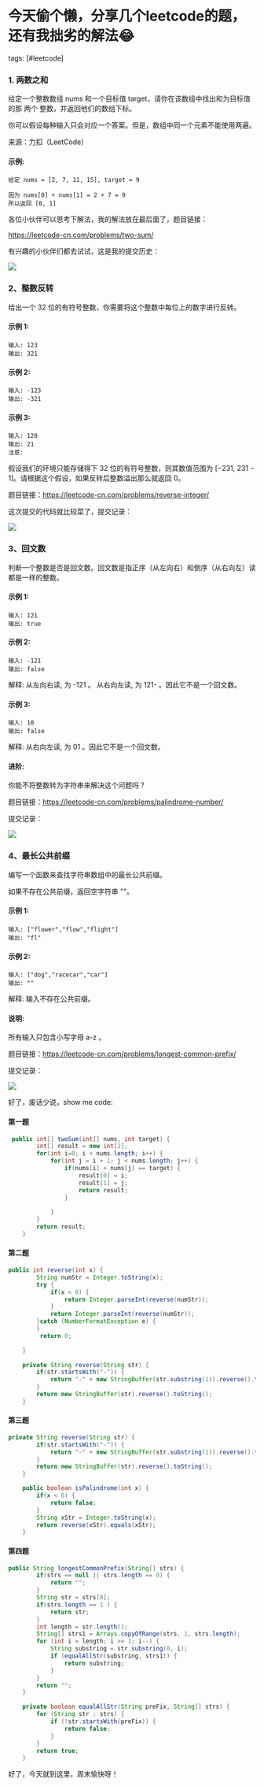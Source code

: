 # 今天偷个懒，分享几个leetcode的题，还有我拙劣的解法😂

tags: [#leetcode]

### 1. 两数之和

给定一个整数数组 nums 和一个目标值 target，请你在该数组中找出和为目标值的那 两个 整数，并返回他们的数组下标。

你可以假设每种输入只会对应一个答案。但是，数组中同一个元素不能使用两遍。

来源：力扣（LeetCode）

#### 示例:

```
给定 nums = [2, 7, 11, 15], target = 9

因为 nums[0] + nums[1] = 2 + 7 = 9
所以返回 [0, 1]
```


各位小伙伴可以思考下解法，我的解法放在最后面了，题目链接：

https://leetcode-cn.com/problems/two-sum/

有兴趣的小伙伴们都去试试，这是我的提交历史：

![](https://syske-pic-bed.oss-cn-hangzhou.aliyuncs.com/imgs/images/20200712081029.png)

### 2、整数反转

给出一个 32 位的有符号整数，你需要将这个整数中每位上的数字进行反转。

#### 示例 1:

```
输入: 123
输出: 321
```

####  示例 2:

```
输入: -123
输出: -321
```

#### 示例 3:

```
输入: 120
输出: 21
注意:
```

假设我们的环境只能存储得下 32 位的有符号整数，则其数值范围为 [−231,  231 − 1]。请根据这个假设，如果反转后整数溢出那么就返回 0。

题目链接：https://leetcode-cn.com/problems/reverse-integer/

这次提交的代码就比较菜了，提交记录：

![](https://syske-pic-bed.oss-cn-hangzhou.aliyuncs.com/imgs/images/20200712081832.png)

### 3、回文数

判断一个整数是否是回文数。回文数是指正序（从左向右）和倒序（从右向左）读都是一样的整数。

#### 示例 1:

```
输入: 121
输出: true
```

#### 示例 2:

```
输入: -121
输出: false
```

解释: 从左向右读, 为 -121 。 从右向左读, 为 121- 。因此它不是一个回文数。

#### 示例 3:

```
输入: 10
输出: false
```

解释: 从右向左读, 为 01 。因此它不是一个回文数。

#### 进阶:

你能不将整数转为字符串来解决这个问题吗？

题目链接：https://leetcode-cn.com/problems/palindrome-number/

提交记录：

![](https://syske-pic-bed.oss-cn-hangzhou.aliyuncs.com/imgs/images/20200712082249.png)

### 4、最长公共前缀

编写一个函数来查找字符串数组中的最长公共前缀。

如果不存在公共前缀，返回空字符串 ""。

#### 示例 1:

```
输入: ["flower","flow","flight"]
输出: "fl"
```

#### 示例 2:

```
输入: ["dog","racecar","car"]
输出: ""
```

解释: 输入不存在公共前缀。

#### 说明:

所有输入只包含小写字母 a-z 。

题目链接：https://leetcode-cn.com/problems/longest-common-prefix/

提交记录：

![](https://syske-pic-bed.oss-cn-hangzhou.aliyuncs.com/imgs/images/20200712082628.png)

好了，废话少说，show me code:

#### 第一题

```java
 public int[] twoSum(int[] nums, int target) {
        int[] result = new int[2];
        for(int i=0; i < nums.length; i++) {
            for(int j = i + 1; j < nums.length; j++) {
                if(nums[i] + nums[j] == target) {
                    result[0] = i;
                    result[1] = j;
                    return result;
                }
                
            }
        }
        return result;
    }
```

#### 第二题

```java
public int reverse(int x) {
        String numStr = Integer.toString(x);       
        try {
            if(x < 0) {
                return Integer.parseInt(reverse(numStr));
            }
            return Integer.parseInt(reverse(numStr));
        }catch (NumberFormatException e) {           
        }
         return 0;
      
    }

    private String reverse(String str) {
        if(str.startsWith("-")) {
            return "-" + new StringBuffer(str.substring(1)).reverse().toString();
        }
        return new StringBuffer(str).reverse().toString();
    }
```

#### 第三题

```java
private String reverse(String str) {
        if(str.startsWith("-")) {
            return "-" + new StringBuffer(str.substring(1)).reverse().toString();
        }
        return new StringBuffer(str).reverse().toString();
    }

    public boolean isPalindrome(int x) {
        if(x < 0) {
            return false;
        }
        String xStr = Integer.toString(x);
        return reverse(xStr).equals(xStr);
    }
```

#### 第四题

```java
public String longestCommonPrefix(String[] strs) {
        if(strs == null || strs.length == 0) {
            return "";
        }
        String str = strs[0];
        if(strs.length == 1 ) {
            return str;
        }
        int length = str.length();
        String[] strs1 = Arrays.copyOfRange(strs, 1, strs.length);
        for (int i = length; i >= 1; i--) {
            String substring = str.substring(0, i);
            if (equalAllStr(substring, strs1)) {
                return substring;
            }
        }
        return "";
    }

    private boolean equalAllStr(String preFix, String[] strs) {
        for (String str : strs) {
            if (!str.startsWith(preFix)) {
                return false;
            }
        }
        return true;
    }
```

好了，今天就到这里，周末愉快呀！